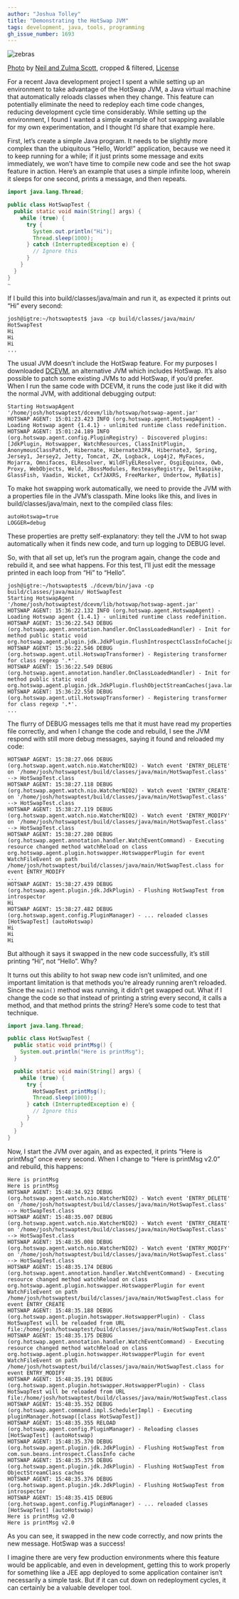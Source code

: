 ```yaml
---
author: "Joshua Tolley"
title: "Demonstrating the HotSwap JVM"
tags: development, java, tools, programming
gh_issue_number: 1693
---
```


![zebras](/blog/2020/11/25/java-hotswap/zebras-scale-crush.jpg)

[Photo](https://unsplash.com/photos/dgH8NSdEDv0) by [Neil and Zulma Scott](https://unsplash.com/@valenciascott), cropped & filtered, [License](https://creativecommons.org/licenses/by/2.0://unsplash.com/license)

For a recent Java development project I spent a while setting up an environment to take advantage of the HotSwap JVM, a Java virtual machine that automatically reloads classes when they change. This feature can potentially eliminate the need to redeploy each time code changes, reducing development cycle time considerably. While setting up the environment, I found I wanted a simple example of hot swapping available for my own experimentation, and I thought I’d share that example here.

First, let’s create a simple Java program. It needs to be slightly more complex than the ubiquitous “Hello, World!” application, because we need it to keep running for a while; if it just prints some message and exits immediately, we won’t have time to compile new code and see the hot swap feature in action.  Here’s an example that uses a simple infinite loop, wherein it sleeps for one second, prints a message, and then repeats.

```java
import java.lang.Thread;

public class HotSwapTest {
  public static void main(String[] args) {
    while (true) {
      try {
        System.out.println("Hi");
        Thread.sleep(1000);
      } catch (InterruptedException e) {
        // Ignore this
      }
    }
  }
}
~
```

If I build this into build/​classes/​java/​main and run it, as expected it prints out “Hi” every second:

```
josh@igtre:~/hotswaptest$ java -cp build/classes/java/main/ HotSwapTest
Hi
Hi
Hi
...
```

The usual JVM doesn’t include the HotSwap feature. For my purposes I downloaded [DCEVM](http://dcevm.github.io/), an alternative JVM which includes HotSwap. It’s also possible to patch some existing JVMs to add HotSwap, if you’d prefer. When I run the same code with DCEVM, it runs the code just like it did with the normal JVM, with additional debugging output:

```
Starting HotswapAgent '/home/josh/hotswaptest/dcevm/lib/hotswap/hotswap-agent.jar'
HOTSWAP AGENT: 15:01:23.423 INFO (org.hotswap.agent.HotswapAgent) - Loading Hotswap agent {1.4.1} - unlimited runtime class redefinition.
HOTSWAP AGENT: 15:01:24.189 INFO (org.hotswap.agent.config.PluginRegistry) - Discovered plugins: [JdkPlugin, Hotswapper, WatchResources, ClassInitPlugin, AnonymousClassPatch, Hibernate, Hibernate3JPA, Hibernate3, Spring, Jersey1, Jersey2, Jetty, Tomcat, ZK, Logback, Log4j2, MyFaces, Mojarra, Omnifaces, ELResolver, WildFlyELResolver, OsgiEquinox, Owb, Proxy, WebObjects, Weld, JBossModules, ResteasyRegistry, Deltaspike, GlassFish, Vaadin, Wicket, CxfJAXRS, FreeMarker, Undertow, MyBatis]
```

To make hot swapping work automatically, we need to provide the JVM with a properties file in the JVM’s classpath. Mine looks like this, and lives in build/​classes/​java/​main, next to the compiled class files:

```
autoHotswap=true
LOGGER=debug
```

These properties are pretty self-explanatory: they tell the JVM to hot swap automatically when it finds new code, and turn up logging to DEBUG level.

So, with that all set up, let’s run the program again, change the code and rebuild it, and see what happens. For this test, I’ll just edit the message printed in each loop from “Hi” to “Hello”.

```
josh@igtre:~/hotswaptest$ ./dcevm/bin/java -cp build/classes/java/main/ HotSwapTest
Starting HotswapAgent '/home/josh/hotswaptest/dcevm/lib/hotswap/hotswap-agent.jar'
HOTSWAP AGENT: 15:36:22.132 INFO (org.hotswap.agent.HotswapAgent) - Loading Hotswap agent {1.4.1} - unlimited runtime class redefinition.
HOTSWAP AGENT: 15:36:22.543 DEBUG (org.hotswap.agent.annotation.handler.OnClassLoadedHandler) - Init for method public static void org.hotswap.agent.plugin.jdk.JdkPlugin.flushIntrospectClassInfoCache(java.lang.ClassLoader,org.hotswap.agent.javassist.CtClass)
HOTSWAP AGENT: 15:36:22.546 DEBUG (org.hotswap.agent.util.HotswapTransformer) - Registering transformer for class regexp '.*'.
HOTSWAP AGENT: 15:36:22.549 DEBUG (org.hotswap.agent.annotation.handler.OnClassLoadedHandler) - Init for method public static void org.hotswap.agent.plugin.jdk.JdkPlugin.flushObjectStreamCaches(java.lang.ClassLoader,org.hotswap.agent.javassist.CtClass)
HOTSWAP AGENT: 15:36:22.550 DEBUG (org.hotswap.agent.util.HotswapTransformer) - Registering transformer for class regexp '.*'.
...
```

The flurry of DEBUG messages tells me that it must have read my properties file correctly, and when I change the code and rebuild, I see the JVM respond with still more debug messages, saying it found and reloaded my code:

```
HOTSWAP AGENT: 15:38:27.066 DEBUG (org.hotswap.agent.watch.nio.WatcherNIO2) - Watch event 'ENTRY_DELETE' on '/home/josh/hotswaptest/build/classes/java/main/HotSwapTest.class' --> HotSwapTest.class
HOTSWAP AGENT: 15:38:27.118 DEBUG (org.hotswap.agent.watch.nio.WatcherNIO2) - Watch event 'ENTRY_CREATE' on '/home/josh/hotswaptest/build/classes/java/main/HotSwapTest.class' --> HotSwapTest.class
HOTSWAP AGENT: 15:38:27.119 DEBUG (org.hotswap.agent.watch.nio.WatcherNIO2) - Watch event 'ENTRY_MODIFY' on '/home/josh/hotswaptest/build/classes/java/main/HotSwapTest.class' --> HotSwapTest.class
HOTSWAP AGENT: 15:38:27.280 DEBUG (org.hotswap.agent.annotation.handler.WatchEventCommand) - Executing resource changed method watchReload on class org.hotswap.agent.plugin.hotswapper.HotswapperPlugin for event WatchFileEvent on path /home/josh/hotswaptest/build/classes/java/main/HotSwapTest.class for event ENTRY_MODIFY
...
HOTSWAP AGENT: 15:38:27.439 DEBUG (org.hotswap.agent.plugin.jdk.JdkPlugin) - Flushing HotSwapTest from introspector
Hi
HOTSWAP AGENT: 15:38:27.482 DEBUG (org.hotswap.agent.config.PluginManager) - ... reloaded classes [HotSwapTest] (autoHotswap)
Hi
Hi
Hi
```

But although it says it swapped in the new code successfully, it’s still printing “Hi”, not “Hello”. Why?

It turns out this ability to hot swap new code isn’t unlimited, and one important limitation is that methods you’re already running aren’t reloaded. Since the `main()` method was running, it didn’t get swapped out. What if I change the code so that instead of printing a string every second, it calls a method, and that method prints the string? Here’s some code to test that technique.

```java
import java.lang.Thread;

public class HotSwapTest {
  public static void printMsg() {
    System.out.println("Here is printMsg");
  }

  public static void main(String[] args) {
    while (true) {
      try {
        HotSwapTest.printMsg();
        Thread.sleep(1000);
      } catch (InterruptedException e) {
        // Ignore this
      }
    }
  }
}
```

Now, I start the JVM over again, and as expected, it prints “Here is printMsg” once every second. When I change to “Here is printMsg v2.0” and rebuild, this happens:

```
Here is printMsg
Here is printMsg
HOTSWAP AGENT: 15:48:34.923 DEBUG (org.hotswap.agent.watch.nio.WatcherNIO2) - Watch event 'ENTRY_DELETE' on '/home/josh/hotswaptest/build/classes/java/main/HotSwapTest.class' --> HotSwapTest.class
HOTSWAP AGENT: 15:48:35.007 DEBUG (org.hotswap.agent.watch.nio.WatcherNIO2) - Watch event 'ENTRY_CREATE' on '/home/josh/hotswaptest/build/classes/java/main/HotSwapTest.class' --> HotSwapTest.class
HOTSWAP AGENT: 15:48:35.008 DEBUG (org.hotswap.agent.watch.nio.WatcherNIO2) - Watch event 'ENTRY_MODIFY' on '/home/josh/hotswaptest/build/classes/java/main/HotSwapTest.class' --> HotSwapTest.class
HOTSWAP AGENT: 15:48:35.174 DEBUG (org.hotswap.agent.annotation.handler.WatchEventCommand) - Executing resource changed method watchReload on class org.hotswap.agent.plugin.hotswapper.HotswapperPlugin for event WatchFileEvent on path /home/josh/hotswaptest/build/classes/java/main/HotSwapTest.class for event ENTRY_CREATE
HOTSWAP AGENT: 15:48:35.188 DEBUG (org.hotswap.agent.plugin.hotswapper.HotswapperPlugin) - Class HotSwapTest will be reloaded from URL file:/home/josh/hotswaptest/build/classes/java/main/HotSwapTest.class
HOTSWAP AGENT: 15:48:35.175 DEBUG (org.hotswap.agent.annotation.handler.WatchEventCommand) - Executing resource changed method watchReload on class org.hotswap.agent.plugin.hotswapper.HotswapperPlugin for event WatchFileEvent on path /home/josh/hotswaptest/build/classes/java/main/HotSwapTest.class for event ENTRY_MODIFY
HOTSWAP AGENT: 15:48:35.191 DEBUG (org.hotswap.agent.plugin.hotswapper.HotswapperPlugin) - Class HotSwapTest will be reloaded from URL file:/home/josh/hotswaptest/build/classes/java/main/HotSwapTest.class
HOTSWAP AGENT: 15:48:35.352 DEBUG (org.hotswap.agent.command.impl.SchedulerImpl) - Executing pluginManager.hotswap([class HotSwapTest])
HOTSWAP AGENT: 15:48:35.355 RELOAD (org.hotswap.agent.config.PluginManager) - Reloading classes [HotSwapTest] (autoHotswap)
HOTSWAP AGENT: 15:48:35.370 DEBUG (org.hotswap.agent.plugin.jdk.JdkPlugin) - Flushing HotSwapTest from com.sun.beans.introspect.ClassInfo cache
HOTSWAP AGENT: 15:48:35.375 DEBUG (org.hotswap.agent.plugin.jdk.JdkPlugin) - Flushing HotSwapTest from ObjectStreamClass caches
HOTSWAP AGENT: 15:48:35.376 DEBUG (org.hotswap.agent.plugin.jdk.JdkPlugin) - Flushing HotSwapTest from introspector
HOTSWAP AGENT: 15:48:35.415 DEBUG (org.hotswap.agent.config.PluginManager) - ... reloaded classes [HotSwapTest] (autoHotswap)
Here is printMsg v2.0
Here is printMsg v2.0
```

As you can see, it swapped in the new code correctly, and now prints the new message. HotSwap was a success!

I imagine there are very few production environments where this feature would be applicable, and even in development, getting this to work properly for something like a JEE app deployed to some application container isn’t necessarily a simple task. But if it can cut down on redeployment cycles, it can certainly be a valuable developer tool.
